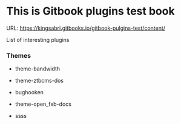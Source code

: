 # This is Gitbook plugins test book

URL: https://kingsabri.gitbooks.io/gitbook-pulgins-test/content/

List of interesting plugins

### Themes

* theme-bandwidth

* theme-ztbcms-dos

* bughooken

* theme-open\_fxb-docs

* ssss



